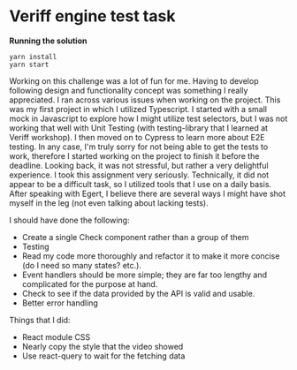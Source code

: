 # Veriff engine test task
**Running the solution**
```
yarn install
yarn start
```
Working on this challenge was a lot of fun for me. Having to develop following design and functionality concept was something I really appreciated.
I ran across various issues when working on the project. This was my first project in which I utilized Typescript. I started with a small mock in Javascript to explore how I might utilize test selectors, but I was not working that well with Unit Testing (with testing-library that I learned at Veriff workshop). I then moved on to Cypress to learn more about E2E testing. In any case, I'm truly sorry for not being able to get the tests to work, therefore I started working on the project to finish it before the deadline.
Looking back, it was not stressful, but rather a very delightful experience.
I took this assignment very seriously.
Technically, it did not appear to be a difficult task, so I utilized tools that I use on a daily basis.
After speaking with Egert, I believe there are several ways I might have shot myself in the leg (not even talking about lacking tests).

I should have done the following:
* Create a single Check component rather than a group of them
* Testing
* Read my code more thoroughly and refactor it to make it more concise (do I need so many states? etc.).
* Event handlers should be more simple; they are far too lengthy and complicated for the purpose at hand.
* Check to see if the data provided by the API is valid and usable.
* Better error handling

Things that I did:
* React module CSS
* Nearly copy the style that the video showed
* Use react-query to wait for the fetching data



